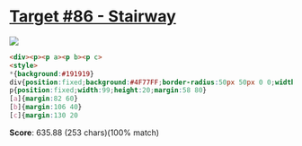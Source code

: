 # [Target #86 - Stairway](https://cssbattle.dev/play/86)

![](https://cssbattle.dev/targets/86.png)

```HTML
<div><p><p a><p b><p c>
<style>
*{background:#191919}
div{position:fixed;background:#4F77FF;border-radius:50px 50px 0 0;width:100;height:150;margin:67 142}
p{position:fixed;width:99;height:20;margin:58 80}
[a]{margin:82 60}
[b]{margin:106 40}
[c]{margin:130 20
```

**Score**: 635.88 (253 chars)(100% match)
